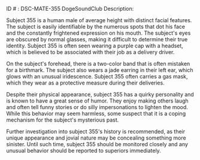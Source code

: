 ID # : DSC-MATE-355
DogeSoundClub Description:

Subject 355 is a human male of average height with distinct facial features. The subject is easily identifiable by the numerous spots that dot his face and the constantly frightened expression on his mouth. The subject's eyes are obscured by normal glasses, making it difficult to determine their true identity. Subject 355 is often seen wearing a purple cap with a headset, which is believed to be associated with their job as a delivery driver.

On the subject's forehead, there is a two-color band that is often mistaken for a birthmark. The subject also wears a jade earring in their left ear, which glows with an unusual iridescence. Subject 355 often carries a gas mask, which they wear as a protective measure during their deliveries.

Despite their physical appearance, subject 355 has a quirky personality and is known to have a great sense of humor. They enjoy making others laugh and often tell funny stories or do silly impersonations to lighten the mood. While this behavior may seem harmless, some suspect that it is a coping mechanism for the subject's mysterious past.

Further investigation into subject 355's history is recommended, as their unique appearance and jovial nature may be concealing something more sinister. Until such time, subject 355 should be monitored closely and any unusual behavior should be reported to superiors immediately.
